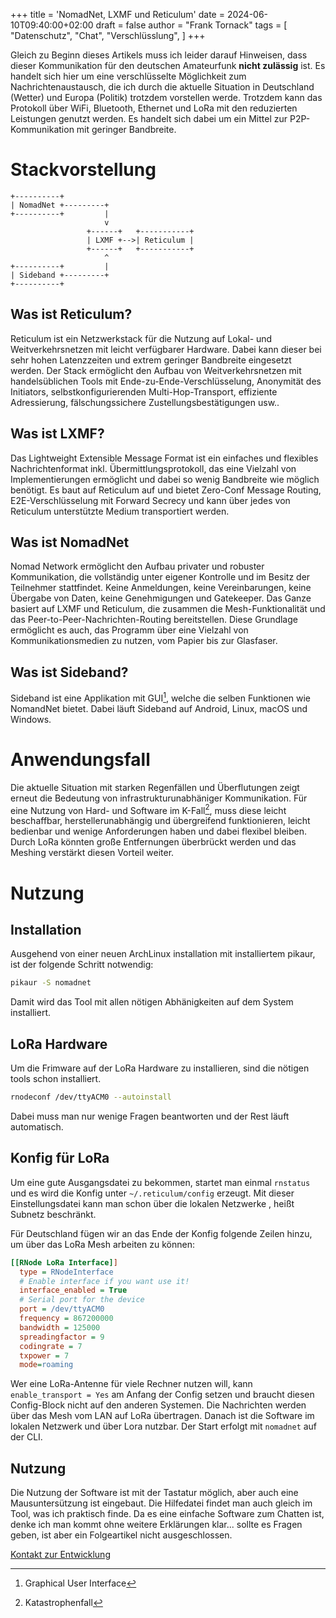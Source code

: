 +++
title = 'NomadNet, LXMF und Reticulum'
date = 2024-06-10T09:40:00+02:00
draft = false
author = "Frank Tornack"
tags = [
    "Datenschutz",
    "Chat",
    "Verschlüsslung",
]
+++

Gleich zu Beginn dieses Artikels muss ich leider darauf Hinweisen, dass dieser Kommunikation für den deutschen Amateurfunk **nicht zulässig** ist. Es handelt sich hier um eine verschlüsselte Möglichkeit zum Nachrichtenaustausch, die ich durch die aktuelle Situation in Deutschland (Wetter) und Europa (Politik) trotzdem vorstellen werde. Trotzdem kann das Protokoll über WiFi, Bluetooth, Ethernet und LoRa mit den reduzierten Leistungen genutzt werden. Es handelt sich dabei um ein Mittel zur P2P-Kommunikation mit geringer Bandbreite.

# Stackvorstellung
```goat
+----------+                              
| NomadNet +---------+                   
+----------+         |                   
                     v                   
                 +------+   +-----------+
                 | LXMF +-->| Reticulum |
                 +------+   +-----------+
                     ^                   
+----------+         |                   
| Sideband +---------+                   
+----------+                              
```

## Was ist Reticulum?
Reticulum ist ein Netzwerkstack für die Nutzung auf Lokal- und Weitverkehrsnetzen mit leicht verfügbarer Hardware. Dabei kann dieser bei sehr hohen Latenzzeiten und extrem geringer Bandbreite eingesetzt werden. Der Stack ermöglicht den Aufbau von Weitverkehrsnetzen mit handelsüblichen Tools mit Ende-zu-Ende-Verschlüsselung, Anonymität des Initiators, selbstkonfigurierenden Multi-Hop-Transport, effiziente Adressierung, fälschungssichere Zustellungsbestätigungen usw..

## Was ist LXMF?
Das Lightweight Extensible Message Format ist ein einfaches und flexibles Nachrichtenformat inkl. Übermittlungsprotokoll, das eine Vielzahl von Implementierungen ermöglicht und dabei so wenig Bandbreite wie möglich benötigt. Es baut auf Reticulum auf und bietet Zero-Conf Message Routing, E2E-Verschlüsselung mit Forward Secrecy und kann über jedes von Reticulum unterstützte Medium transportiert werden.

## Was ist NomadNet
Nomad Network ermöglicht den Aufbau privater und robuster Kommunikation, die vollständig unter eigener Kontrolle und im Besitz der Teilnehmer stattfindet. Keine Anmeldungen, keine Vereinbarungen, keine Übergabe von Daten, keine Genehmigungen und Gatekeeper. Das Ganze basiert auf LXMF und Reticulum, die zusammen die Mesh-Funktionalität und das Peer-to-Peer-Nachrichten-Routing bereitstellen. Diese Grundlage ermöglicht es auch, das Programm über eine Vielzahl von Kommunikationsmedien zu nutzen, vom Papier bis zur Glasfaser.

## Was ist Sideband?
Sideband ist eine Applikation mit GUI[^1], welche die selben Funktionen wie NomandNet bietet. Dabei läuft Sideband auf Android, Linux, macOS und Windows.

# Anwendungsfall
Die aktuelle Situation mit starken Regenfällen und Überflutungen zeigt erneut die Bedeutung von infrastrukturunabhäniger Kommunikation. Für eine Nutzung von Hard- und Software im K-Fall[^2], muss diese leicht beschaffbar, herstellerunabhängig und übergreifend funktionieren, leicht bedienbar und wenige Anforderungen haben und dabei flexibel bleiben. Durch LoRa könnten große Entfernungen überbrückt werden und das Meshing verstärkt diesen Vorteil weiter.

# Nutzung
## Installation
Ausgehend von einer neuen ArchLinux installation mit installiertem pikaur, ist der folgende Schritt notwendig:
```bash
pikaur -S nomadnet
```
Damit wird das Tool mit allen nötigen Abhänigkeiten auf dem System installiert.

## LoRa Hardware
Um die Frimware auf der LoRa Hardware zu installieren, sind die nötigen tools schon installiert.
```bash
rnodeconf /dev/ttyACM0 --autoinstall
```
Dabei muss man nur wenige Fragen beantworten und der Rest läuft automatisch.

## Konfig für LoRa
Um eine gute Ausgangsdatei zu bekommen, startet man einmal `rnstatus` und es wird die Konfig unter `~/.reticulum/config` erzeugt. Mit dieser Einstellungsdatei kann man schon über die lokalen Netzwerke , heißt Subnetz beschränkt.

Für Deutschland fügen wir an das Ende der Konfig folgende Zeilen hinzu, um über das LoRa Mesh arbeiten zu können:
```ini
[[RNode LoRa Interface]]
  type = RNodeInterface
  # Enable interface if you want use it!
  interface_enabled = True
  # Serial port for the device
  port = /dev/ttyACM0
  frequency = 867200000
  bandwidth = 125000
  spreadingfactor = 9
  codingrate = 7
  txpower = 7
  mode=roaming
```
Wer eine LoRa-Antenne für viele Rechner nutzen will, kann `enable_transport = Yes` am Anfang der Config setzen und braucht diesen Config-Block nicht auf den anderen Systemen. Die Nachrichten werden über das Mesh vom LAN auf LoRa übertragen.
Danach ist die Software im lokalen Netzwerk und über Lora nutzbar. Der Start erfolgt mit `nomadnet` auf der CLI.

## Nutzung
Die Nutzung der Software ist mit der Tastatur möglich, aber auch eine Mausuntersützung ist eingebaut. Die Hilfedatei findet man auch gleich im Tool, was ich praktisch finde. Da es eine einfache Software zum Chatten ist, denke ich man kommt ohne weitere Erklärungen klar... sollte es Fragen geben, ist aber ein Folgeartikel nicht ausgeschlossen.

[Kontakt zur Entwicklung](https://matrix.to/#/#reticulum:matrix.org)

[^1]: Graphical User Interface
[^2]: Katastrophenfall
